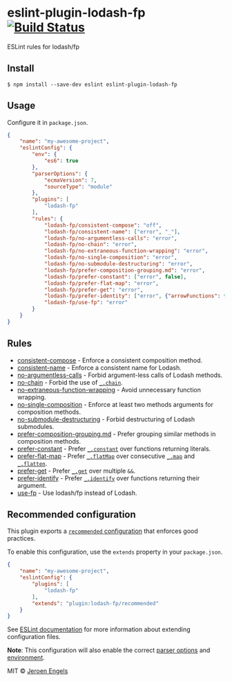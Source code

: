 # eslint-plugin-lodash-fp [![Build Status](https://travis-ci.org/jfmengels/eslint-plugin-lodash-fp.svg?branch=master)](https://travis-ci.org/jfmengels/eslint-plugin-lodash-fp)

ESLint rules for lodash/fp


## Install

```
$ npm install --save-dev eslint eslint-plugin-lodash-fp
```

## Usage

Configure it in `package.json`.

```json
{
	"name": "my-awesome-project",
	"eslintConfig": {
		"env": {
			"es6": true
		},
		"parserOptions": {
			"ecmaVersion": 7,
			"sourceType": "module"
		},
		"plugins": [
			"lodash-fp"
		],
		"rules": {
			"lodash-fp/consistent-compose": "off",
			"lodash-fp/consistent-name": ["error", "_"],
			"lodash-fp/no-argumentless-calls": "error",
			"lodash-fp/no-chain": "error",
			"lodash-fp/no-extraneous-function-wrapping": "error",
			"lodash-fp/no-single-composition": "error",
			"lodash-fp/no-submodule-destructuring": "error",
			"lodash-fp/prefer-composition-grouping.md": "error",
			"lodash-fp/prefer-constant": ["error", false],
			"lodash-fp/prefer-flat-map": "error",
			"lodash-fp/prefer-get": "error",
			"lodash-fp/prefer-identity": ["error", {"arrowFunctions": false}],
			"lodash-fp/use-fp": "error"
		}
	}
}
```


## Rules

- [consistent-compose](docs/rules/consistent-compose.md) - Enforce a consistent composition method.
- [consistent-name](docs/rules/consistent-name.md) - Enforce a consistent name for Lodash.
- [no-argumentless-calls](docs/rules/no-argumentless-calls.md) - Forbid argument-less calls of Lodash methods.
- [no-chain](docs/rules/no-chain.md) - Forbid the use of [`_.chain`](https://lodash.com/docs#chain).
- [no-extraneous-function-wrapping](docs/rules/no-extraneous-function-wrapping.md) - Avoid unnecessary function wrapping.
- [no-single-composition](docs/rules/no-single-composition.md) - Enforce at least two methods arguments for composition methods.
- [no-submodule-destructuring](docs/rules/no-submodule-destructuring.md) - Forbid destructuring of Lodash submodules.
- [prefer-composition-grouping.md](docs/rules/prefer-composition-grouping.md.md) - Prefer grouping similar methods in composition methods.
- [prefer-constant](docs/rules/prefer-constant.md) - Prefer [`_.constant`](https://lodash.com/docs#constant) over functions returning literals.
- [prefer-flat-map](docs/rules/prefer-flat-map.md) - Prefer [`_.flatMap`](https://lodash.com/docs#flatMap) over consecutive [`_.map`](https://lodash.com/docs#map) and [`_.flatten`](https://lodash.com/docs#flatten).
- [prefer-get](docs/rules/prefer-get.md) - Prefer [`_.get`](https://lodash.com/docs#get) over multiple `&&`.
- [prefer-identify](docs/rules/prefer-identify.md) - Prefer [`_.identify`](https://lodash.com/docs#identify) over functions returning their argument.
- [use-fp](docs/rules/use-fp.md) - Use lodash/fp instead of Lodash.

## Recommended configuration

This plugin exports a [`recommended` configuration](index.js) that enforces good practices.

To enable this configuration, use the `extends` property in your `package.json`.

```json
{
	"name": "my-awesome-project",
	"eslintConfig": {
		"plugins": [
			"lodash-fp"
		],
		"extends": "plugin:lodash-fp/recommended"
	}
}
```

See [ESLint documentation](http://eslint.org/docs/user-guide/configuring#extending-configuration-files) for more information about extending configuration files.

**Note**: This configuration will also enable the correct [parser options](http://eslint.org/docs/user-guide/configuring#specifying-parser-options) and [environment](http://eslint.org/docs/user-guide/configuring#specifying-environments).

MIT © [Jeroen Engels](https://github.com/jfmengels)

